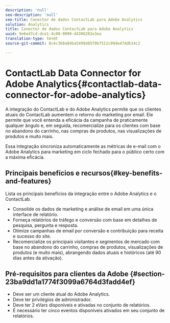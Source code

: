 ```yaml
---
description: 'null'
seo-description: 'null'
seo-title: Conector de dados ContactLab para Adobe Analytics
solution: Analytics
title: Conector de dados ContactLab para Adobe Analytics
uuid: 9e6ed7cd-dce1-4c00-9090-d4306202e3ea
translation-type: tm+mt
source-git-commit: 8c4c368a84ba5499d85f0b7512c99de47ddb14c2

---
```



# ContactLab Data Connector for Adobe Analytics{#contactlab-data-connector-for-adobe-analytics}

A integração do ContactLab e do Adobe Analytics permite que os clientes atuais do ContactLab aumentem o retorno do marketing por email. Ele permite que você entenda a eficácia da campanha de praticamente qualquer ângulo e, em seguida, recomercialize para os clientes com base no abandono do carrinho, nas compras de produtos, nas visualizações de produtos e muito mais.

Essa integração sincroniza automaticamente as métricas de e-mail com o Adobe Analytics para marketing em ciclo fechado para o público certo com a máxima eficácia.

## Principais benefícios e recursos{#key-benefits-and-features}

Lista os principais benefícios da integração entre o Adobe Analytics e o ContactLab.

* Consolide os dados de marketing e análise de email em uma única interface de relatório.
* Forneça relatórios de tráfego e conversão com base em detalhes de pesquisa, pergunta e resposta.
* Otimize campanhas de email por conversão e contribuição para receita e sucesso do site.
* Recomercialize os principais visitantes e segmentos de mercado com base no abandono do carrinho, compras de produtos, visualizações de produtos (e muito mais), abrangendo dados atuais e históricos (até 90 dias antes da ativação).

## Pré-requisitos para clientes da Adobe {#section-23ba9dd1a1774f3099a6764d3fadd4ef}

* Deve ser um cliente atual do Adobe Analytics.
* Deve ter privilégios de administrador.
* Deve ter 2 eVars disponíveis e ativadas no conjunto de relatórios.
* É necessário ter cinco eventos disponíveis ativados em seu conjunto de relatórios.
